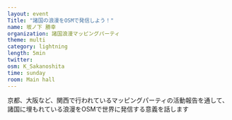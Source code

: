 ```yaml
---
layout: event
Title: "諸国の浪漫をOSMで発信しよう！"
name: 坂ノ下 勝幸
organization: 諸国浪漫マッピングパーティ
theme: multi
category: lightning
length: 5min
twitter:
osm: K_Sakanoshita
time: sunday
room: Main hall
---
```

京都、大阪など、関西で行われているマッピングパーティの活動報告を通して、諸国に埋もれている浪漫をOSMで世界に発信する意義を話します
